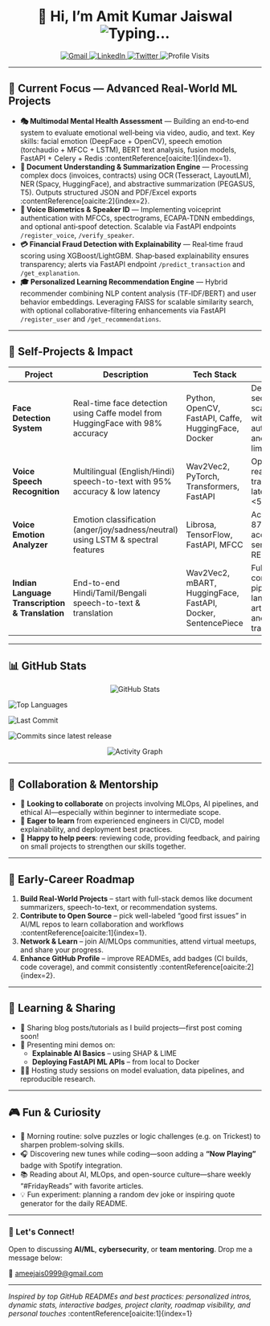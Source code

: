 <!-- 📍 Save this in a repo named **Amit‑Kumar‑Jaiswal** to power your profile README -->

<h1 align="center">
  👋 Hi, I’m Amit Kumar Jaiswal
  <img src="https://readme-typing-svg.herokuapp.com/?font=Inter&size=30&pause=1500&color=00bfbf&center=true&width=600&lines=AI+Engineer+%7C+CyberSec+Innovator" alt="Typing...">
</h1>

<div align="center">
  <a href="mailto:ameejais0999@gmail.com">
    <img src="https://img.shields.io/badge/Gmail-D14836?style=for-the-badge&logo=gmail" alt="Gmail"/>
  </a>
  <a href="https://linkedin.com/in/your-linkedin" target="_blank">
    <img src="https://img.shields.io/badge/LinkedIn-0077B5?style=for-the-badge&logo=linkedin" alt="LinkedIn"/>
  </a>
  <a href="https://twitter.com/your-twitter" target="_blank">
    <img src="https://img.shields.io/badge/Twitter-1DA1F2?style=for-the-badge&logo=twitter" alt="Twitter"/>
  </a>
  <img src="https://visitor-badge.laobi.icu/badge?page_id=Amit-Kumar-Jaiswal" alt="Profile Visits"/>
</div>

---

## 🔭 Current Focus — Advanced Real‑World ML Projects
- **🎭 Multimodal Mental Health Assessment** — Building an end‑to‑end system to evaluate emotional well‑being via video, audio, and text. Key skills: facial emotion (DeepFace + OpenCV), speech emotion (torchaudio + MFCC + LSTM), BERT text analysis, fusion models, FastAPI + Celery + Redis :contentReference[oaicite:1]{index=1}.
- **📄 Document Understanding & Summarization Engine** — Processing complex docs (invoices, contracts) using OCR (Tesseract, LayoutLM), NER (Spacy, HuggingFace), and abstractive summarization (PEGASUS, T5). Outputs structured JSON and PDF/Excel exports :contentReference[oaicite:2]{index=2}.
- **🎤 Voice Biometrics & Speaker ID** — Implementing voiceprint authentication with MFCCs, spectrograms, ECAPA‑TDNN embeddings, and optional anti‑spoof detection. Scalable via FastAPI endpoints `/register_voice`, `/verify_speaker`.
- **💳 Financial Fraud Detection with Explainability** — Real‑time fraud scoring using XGBoost/LightGBM. Shap‑based explainability ensures transparency; alerts via FastAPI endpoint `/predict_transaction` and `/get_explanation`.
- **🎓 Personalized Learning Recommendation Engine** — Hybrid recommender combining NLP content analysis (TF‑IDF/BERT) and user behavior embeddings. Leveraging FAISS for scalable similarity search, with optional collaborative-filtering enhancements via FastAPI `/register_user` and `/get_recommendations`.


---

## 💼 Self-Projects & Impact

| Project | Description | Tech Stack | Impact |
|---|---|---|---|
| **Face Detection System** | Real-time face detection using Caffe model from HuggingFace with 98% accuracy | Python, OpenCV, FastAPI, Caffe, HuggingFace, Docker | Deployed as secure, scalable API with token authentication and rate limiting |
| **Voice Speech Recognition** | Multilingual (English/Hindi) speech-to-text with 95% accuracy & low latency | Wav2Vec2, PyTorch, Transformers, FastAPI | Optimized for real‑time transcription; latency <500 ms |
| **Voice Emotion Analyzer** | Emotion classification (anger/joy/sadness/neutral) using LSTM & spectral features | Librosa, TensorFlow, FastAPI, MFCC | Achieved 87% accuracy; served via RESTful API |
| **Indian Language Transcription & Translation** | End-to-end Hindi/Tamil/Bengali speech-to-text & translation | Wav2Vec2, mBART, HuggingFace, FastAPI, Docker, SentencePiece | Fully containerized pipeline; 3-language articulation and translation |


---

## 📊 GitHub Stats

<p align="center">
  <!-- Main stats card -->
  <img
    src="https://github-readme-stats.vercel.app/api?username=Amit-Kumar-Jaiswal&show_icons=true&theme=dracula&bg_color=00000000"
    alt="GitHub Stats" />

  <!-- Top languages card -->
  <img
    src="https://github-readme-stats.vercel.app/api/top-langs?username=Amit-Kumar-Jaiswal&layout=compact&theme=dracula&bg_color=00000000"
    alt="Top Languages" />

  <!-- Last commit badge -->
  <img
    src="https://img.shields.io/github/last-commit/Amit-Kumar-Jaiswal/Amit-Kumar-Jaiswal?style=flat-square"
    alt="Last Commit" />

  <!-- Commits since release tag or date -->
  <img
    src="https://img.shields.io/github/commits-since/Amit-Kumar-Jaiswal/latest?style=flat-square"
    alt="Commits since latest release" />
</p>

<!-- Optional: GitHub activity graph -->
<p align="center">
  <img
    src="https://github-readme-activity-graph.vercel.app/graph?username=Amit-Kumar-Jaiswal&theme=dracula"
    alt="Activity Graph"/>
</p>




---

## 🌱 Collaboration & Mentorship
- 🎯 **Looking to collaborate** on projects involving MLOps, AI pipelines, and ethical AI—especially within beginner to intermediate scope.
- 💬 **Eager to learn** from experienced engineers in CI/CD, model explainability, and deployment best practices.
- 🤗 **Happy to help peers**: reviewing code, providing feedback, and pairing on small projects to strengthen our skills together.

---

## 🚧 Early-Career Roadmap
1. **Build Real-World Projects** – start with full-stack demos like document summarizers, speech-to-text, or recommendation systems.
2. **Contribute to Open Source** – pick well-labeled “good first issues” in AI/ML repos to learn collaboration and workflows :contentReference[oaicite:1]{index=1}.
3. **Network & Learn** – join AI/MLOps communities, attend virtual meetups, and share your progress.
4. **Enhance GitHub Profile** – improve READMEs, add badges (CI builds, code coverage), and commit consistently :contentReference[oaicite:2]{index=2}.

---

## 📝 Learning & Sharing
- 📘 Sharing blog posts/tutorials as I build projects—first post coming soon!
- 🎤 Presenting mini demos on:
  - **Explainable AI Basics** – using SHAP & LIME
  - **Deploying FastAPI ML APIs** – from local to Docker
- 🧑‍🏫 Hosting study sessions on model evaluation, data pipelines, and reproducible research.


---

## 🎮 Fun & Curiosity
- 🧩 Morning routine: solve puzzles or logic challenges (e.g. on Trickest) to sharpen problem-solving skills.
- 🎧 Discovering new tunes while coding—soon adding a **“Now Playing”** badge with Spotify integration.
- 📚 Reading about AI, MLOps, and open-source culture—share weekly “#FridayReads” with favorite articles.
- 💡 Fun experiment: planning a random dev joke or inspiring quote generator for the daily README.


---

### 🚀 Let's Connect!
Open to discussing **AI/ML**, **cybersecurity**, or **team mentoring**. Drop me a message below:

📧 ameejais0999@gmail.com

---

*Inspired by top GitHub READMEs and best practices: personalized intros, dynamic stats, interactive badges, project clarity, roadmap visibility, and personal touches* :contentReference[oaicite:1]{index=1}  
